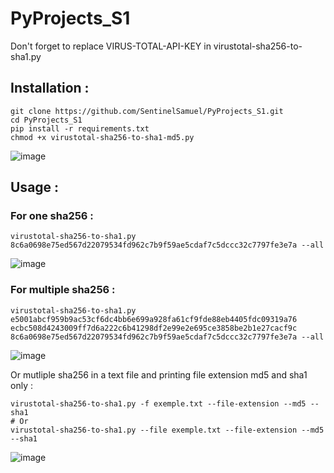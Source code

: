 # PyProjects_S1

Don't forget to replace VIRUS-TOTAL-API-KEY in virustotal-sha256-to-sha1.py

## Installation : 
```
git clone https://github.com/SentinelSamuel/PyProjects_S1.git
cd PyProjects_S1
pip install -r requirements.txt
chmod +x virustotal-sha256-to-sha1-md5.py
```
![image](https://user-images.githubusercontent.com/114468569/226891473-ddef22a4-1ef7-408a-acb6-7acd8adb3558.png)

## Usage : 
### For one sha256 : 
```
virustotal-sha256-to-sha1.py 8c6a0698e75ed567d22079534fd962c7b9f59ae5cdaf7c5dccc32c7797fe3e7a --all
```
![image](https://user-images.githubusercontent.com/114468569/226892086-a434f19c-a872-442c-b0fd-caf316d9ab5a.png)

### For multiple sha256 : 
```
virustotal-sha256-to-sha1.py e5001abcf959b9ac53cf6dc4bb6e699a928fa61cf9fde88eb4405fdc09319a76 ecbc508d4243009ff7d6a222c6b41298df2e99e2e695ce3858be2b1e27cacf9c 8c6a0698e75ed567d22079534fd962c7b9f59ae5cdaf7c5dccc32c7797fe3e7a --all
```
![image](https://user-images.githubusercontent.com/114468569/226892513-adf571eb-ff79-4f15-9d80-3230b521b2d3.png)

Or mutliple sha256 in a text file and printing file extension md5 and sha1 only : 
```
virustotal-sha256-to-sha1.py -f exemple.txt --file-extension --md5 --sha1
# Or 
virustotal-sha256-to-sha1.py --file exemple.txt --file-extension --md5 --sha1
```
![image](https://user-images.githubusercontent.com/114468569/226892925-5ae76f53-06ee-4461-a029-d0f352e14034.png)
